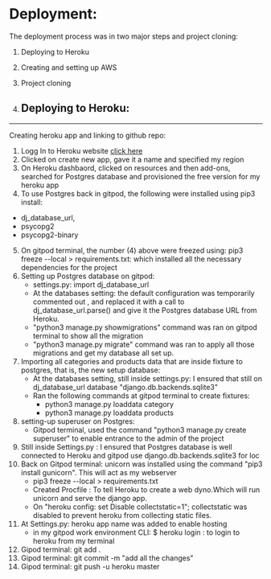 
# Deployment:

The deployment process was in two major steps and project cloning:
1. Deploying to Heroku
2. Creating and setting up AWS
3. Project cloning



1. ## Deploying to Heroku:
----
 Creating heroku app and linking to github repo:

1. Logg In to Heroku website [click here](https://dashboard.heroku.com/)
2. Clicked on create new app, gave it a name and specified my region
3. On Heroku dashbaord, clicked on resources and then add-ons, searched for Postgres database and provisioned the free version for my heroku app
4. To use Postgres back in gitpod, the following were installed using pip3 install: 
  * dj_database_url, 
  * psycopg2
  * psycopg2-binary
5. On gitpod terminal, the number (4) above were freezed using: pip3 freeze --local > requirements.txt: which installed all the necessary dependencies for the project
6. Setting up Postgres database on gitpod: 
    * settings.py: import dj_database_url
    * At the databases setting: the default configuration was temporarily commented out , and replaced it with a call to dj_database_url.parse()
    and give it the Postgres database URL from Heroku.
    * "python3 manage.py showmigrations" command was ran on gitpod terminal to show all the migration
    * "python3 manage.py migrate" command was ran to apply all those migrations and get my database all set up.
7. Importing all categories and products data that are inside fixture to postgres, that is, the new setup database:
    * At the databases setting, still inside settings.py:  I ensured that still on dj_database_url database
    "django.db.backends.sqlite3"
    * Ran the following commands at gitpod terminal to create fixtures: 
        - python3 manage.py loaddata category
        - python3 manage.py loaddata products 
8. setting-up superuser on Postgres: 
    * Gitpod terminal, used the command "python3 manage.py create superuser" to enable entrance to the admin of the project
9. Still inside Settings.py : I ensured that Postgres database is well connected to Heroku and gitpod use django.db.backends.sqlite3 for loc
10. Back on Gitpod terminal: unicorn was installed using the command "pip3 install gunicorn". This will act as my webserver
    * pip3 freeze --local > requirements.txt
    * Created Procfile : To tell Heroku to create a web dyno.Which will run unicorn and serve the django app.
    * On "heroku config: set Disable collectstatic=1"; collectstatic was disabled to prevent heroku from collecting static files.
11. At Settings.py: heroku app name was added to enable hosting
    * in my gitpod work environment CLI: $ heroku login : to login to heroku from my terminal
12. Gipod terminal: git add .
13. Gipod terminal: git commit -m "add all the changes"
14. Gipod terminal: git push -u heroku master






